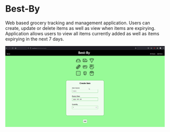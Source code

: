 # Best-By
Web based grocery tracking and management application. Users can create, update or delete items as well as view when items are expirying. Application allows users to view all items currently added as well as items expirying in the next 7 days.

![Alt Text](https://github.com/moh-asim-iqbal/best-by-app/blob/master/client/public/assets/best-by.gif?raw=true)
